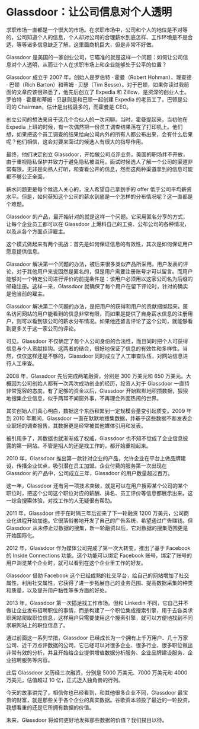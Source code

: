 

# Glassdoor：让公司信息对个人透明

求职市场一直都是一个很大的市场。在求职市场中，公司和个人的地位是不对等的，公司知道个人的信息，个人却对公司的合理薪水到底怎样、工作环境是不是合适，等等诸多信息缺乏了解。这里面商机巨大，但是非常不好做。

Glassdoor 是美国的一家创业公司，它瞄准的就是这样一个问题：如何让公司信息对个人透明，从而让个人在求职市场上和企业能够处于公平的位置？

Glassdoor 成立于 2007 年，创始人是罗伯特 · 霍曼（Robert Hohman）、理查德 · 巴顿（Rich Barton）和蒂姆 · 贝瑟（Tim Besse）。对于巴顿，如果你读过我前面的文章应该很熟悉了，他先后创立了 Expedia 和 Zillow，是资深的创业人士。罗伯特 · 霍曼和蒂姆 · 贝瑟则是和巴顿一起创建 Expedia 的老员工了。巴顿是公司的 Chairman，估计是出钱最多的，而霍曼是 CEO。

创立公司的想法来自于这几个合伙人的一次闲聊。当时，霍曼提起来，当初他在 Expedia 上班的时候，有一次偶然把一份员工调查结果落在了打印机上。他们想，如果把这个员工调查的结果给向公司内外的所有人都公布出来，会有什么后果呢？他们相信，这会对要来面试的候选人有很大的指导作用。

最终，他们决定创立 Glassdoor，开始做公司点评业务。美国的职场并不开放，由于重视隐私保护并致力于避免隐私被滥用，面试时候选人了解一个公司的渠道非常有限，无非是向熟人打听，和查看公开的信息，然而这两种渠道拿到的信息可能都不够公正全面。

薪水问题更是每个候选人关心的，没人希望自己拿到手的 offer 低于公司平均薪资水平。但是，如何获知这个公司的薪水到底是一个怎样的分布情况呢？这一直都是个难题。

Glassdoor 的产品，最开始针对的就是这样一个问题。它采用匿名分享的方式，让每个企业员工都可以在 Glassdoor 上爆料自己的工资、公布公司的各种情况，以及从各个方面点评雇主。

这个模式做起来有两个挑战：首先是如何保证信息的有效性，其次是如何保证用户愿意提供信息。

Glassdoor 解决第一个问题的办法，被后来很多类似产品所采用。用户发表的评论，对于其他用户来说固然是匿名的，但是用户需要注册账号才可以留言。而用户能够对一个特定公司进行评价的前提条件是：该用户必须用以这家公司名为后缀的邮箱注册。这样一来，Glassdoor 就确保了每个用户在留下评论时，针对的确实是他当前的雇主。

Glassdoor 解决第二个问题的办法，是把用户的获得和用户的贡献捆绑起来。匿名访问网站的用户能看到的信息非常有限，而如果是提供了自身薪水信息的注册用户，则可以看到该公司的薪水分布情况。如果他还留言评论了这个公司，就能够看到更多关于这一家公司的评论。

可见，Glassdoor 不仅确定了每个人公司身份的合法性，而且同时把个人可获得信息与个人贡献挂钩。这两者的结合，很好地保证了信息的有效性和多样性。当然，仅仅这样还是不够的，Glassdoor 同时成立了人工审查队伍，对网站信息进行人工审查。

2008 年，Glassdoor 先后完成两笔融资，分别是 300 万美元和 650 万美元。大概因为公司创始人都有一次两次成功创业的经历，投资人对于 Glassdoor 一直持非常宽容的态度。有了足够的资金以后，Glassdoor 开始默默地积攒数据，狠狠地搜集企业信息，似乎两耳不闻窗外事，不再理会外面热闹的世界。

其实创始人们真心明白，数据这个东西积累到一定规模会量变引起质变。2009 年到 2010 年期间，Glassdoor 一直在默默地搜集数据，并基于这些数据不断发表企业职场的调查报告，其数据更是经常被其他媒体引用和发表。

被引用多了，其数据也就渐渐成了权威，Glassdoor 也不知不觉成了企业信息披露的第一网站。不管是招人的还是找工作的，都开始重视起来。

2010 年，Glassdoor 推出第一款针对企业的产品，允许企业在平台上做品牌建设，传播企业优点，吸引潜在员工加盟。企业付费的服务第一次出现在 Glassdoor 的产品中，公司成立三年，Glassdoor 的用户数量超过百万。

这一年，Glassdoor 还有另一项技术突破，就是可以在用户搜索某个公司的某个职位时，把这个公司这个职位对应的薪酬、排名、员工评价等信息都展示出来。这一综合搜索体验，对找工作的人无疑很有帮助。

2011 年，Glassdoor 终于在时隔三年后迎来了下一轮融资 1200 万美元，公司商业化进程开始加速。它很落俗套地开发了自己的广告系统，希望通过广告赚钱。但 Glassdoor 从未停止过数据的搜集，新一轮融资以后，它对数据的搜集范围更是开始国际化。

2012 年，Glassdoor 作为媒体公司完成了第一次大转变，推出了基于 Facebook 的 Inside Connections 功能。这个功能可以绑定 Facebook 账号，绑定了账号的用户浏览某个企业时，就可以看到在这个企业里工作的好友。

Glassdoor 借助 Facebook 这个已经成熟的社交平台，给自己的网站增加了社交属性。利用社交属性，它获得了进一步拓展自己的业务范围、提高数据采集的种类和质量，以及提升用户黏性等多方面的好处。

2013 年，Glassdoor 第一次插足找工作市场。但和 Linkedin 不同，它自己并不做让企业发布招聘职位的事情，而是构建了一个职位集成搜索引擎，用于去各类求职网站爬取职位信息，这样用户只需要使用这个搜索引擎，就可以方便地找到不同求职网站上的职位信息了。

通过前面这一系列举措，Glassdoor 已经成长为一个拥有上千万用户、几十万家公司、近千万点评数据的公司，它已经可以对很多企业、很多行业、很多职位做出非常有效的分析，并且开始给企业提供增值数据分析服务、企业品牌建设服务、企业招聘服务等内容。

此后 Glassdoor 又历经三次融资，分别是 5000 万美元、7000 万美元和 4000 万美元，估值超过 10 亿，正式迈入独角兽的行列。

今天的故事讲完了，相信你也已经看到，和其他很多企业不同，Glassdoor 最宝贵的财富，就是那些关于各个企业的真实数据。谷歌资本领投了最近的一轮投资，我想看重的还是它所拥有数据的价值。

未来，Glassdoor 将如何更好地发挥那些数据的价值？我们拭目以待。













































